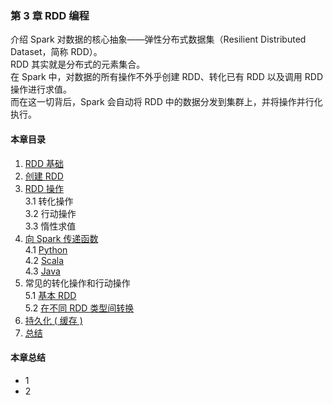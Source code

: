 ### 第 3 章	RDD 编程 ###
介绍 Spark 对数据的核心抽象——弹性分布式数据集（Resilient Distributed Dataset，简称 RDD）。  
RDD 其实就是分布式的元素集合。  
在 Spark 中，对数据的所有操作不外乎创建 RDD、转化已有 RDD 以及调用 RDD 操作进行求值。  
而在这一切背后，Spark 会自动将 RDD 中的数据分发到集群上，并将操作并行化执行。  
#### 本章目录 ####
1.	[RDD 基础](C1RDD基础.md)    
2.	[创建 RDD](C2创建RDD.md)    
3.	[RDD 操作](C3RDD操作.md)    
3.1	转化操作    
3.2	行动操作    
3.3	惰性求值    
4.	[向 Spark 传递函数](C4向Spark传递函数.md)    
4.1	[Python](P4PassFunctions.py)    
4.2	[Scala](S4PassFunctions.scala)    
4.3	[Java](J4PassFunctions.java)    
5.	常见的转化操作和行动操作    
5.1	[基本 RDD]()    
5.2	[在不同 RDD 类型间转换]()    
6.	[持久化 ( 缓存 )]()    
7.	[总结]()  
#### 本章总结 ####    
-   1
-   2